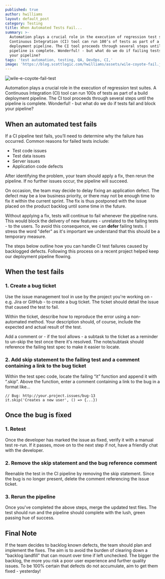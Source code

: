 ```yaml
---
published: true
author: hwilliams
layout: default_post
category: Testing
title: When Automated Tests Fail...
summary: >-
  Automation plays a crucial role in the execution of regression test suites. A
  Continuous Integration (CI) tool can run 100’s of tests as part of a build
  deployment pipeline. The CI tool proceeds through several steps until the
  pipeline is complete. Wonderful! - but what do we do if failing tests block
  your pipeline?
tags: 'test automation, testing, QA, DevOps, CI,'
image: 'https://blog.scottlogic.com/hwilliams/assets/wile-coyote-fail.jpg'
---
```

![wile-e-coyote-fail-test]({{site.baseurl}}/hwilliams/assets/wile-coyote-fail.jpg)

Automation plays a crucial role in the execution of regression test suites. A Continuous Integration (CI) tool can run 100s of tests as part of a build deployment pipeline. The CI tool proceeds through several steps until the pipeline is complete. Wonderful! - but what do we do if tests fail and block your pipeline?

When an automated test fails
----------------------------

If a CI pipeline test fails, you’ll need to determine why the failure has occurred. Common reasons for failed tests include:
- Test code issues 
- Test data issues
- Server issues
- Application code defects

After identifying the problem, your team should apply a fix, then rerun the pipeline. If no further issues occur, the pipeline will succeed.

On occasion, the team may decide to delay fixing an application defect. The defect may be a low business priority, or there may not be enough time to fix it within the current sprint. The fix is thus postponed with the issue placed on the product backlog until some time in the future.

Without applying a fix, tests will continue to fail whenever the pipeline runs. This would block the delivery of new features - unrelated to the failing tests - to the users. To avoid this consequence, we can **defer** failing tests. I stress the word "defer" as it's important we understand that this should be a temporary measure.

The steps below outline how you can handle CI test failures caused by backlogged defects. Following this process on a recent project helped keep our deployment pipeline flowing.


When the test fails
--------------------

### 1\. Create a bug ticket

Use the issue management tool in use by the project you're working on - e.g. Jira or GitHub - to create a bug ticket. The ticket should detail the issue that caused the test to fail.

Within the ticket, describe how to reproduce the error using a non-automated method. Your description should, of course, include the expected and actual result of the test.

Add a comment or - if the tool allows - a subtask to the ticket as a reminder to un-skip the test once there it's resolved. The note/subtask should reference the failing test spec to make it easier to locate.

### 2\. Add skip statement to the failing test and a comment containing a link to the bug ticket

Within the test spec code, locate the failing “it” function and append it with “.skip”.  Above the function, enter a comment containing a link to the bug in a format like...

    // Bug: http://your.project.issues/bug-13
    it.skip('Creates a new user', () => {...})


Once the bug is fixed
---------------------

### 1\. Retest

Once the developer has marked the issue as fixed, verify it with a manual test re-run. If it passes, move on to the next step if not, have a friendly chat with the developer.

### 2\. Remove the skip statement and the bug reference comment

Reenable the test in the CI pipeline by removing the skip statement. Since the bug is no longer present, delete the comment referencing the issue ticket.

### 3\. Rerun the pipeline

Once you've completed the above steps, merge the updated test files. The test should run and the pipeline should complete with the lush, green passing hue of success.

Final Note
----------

If the team decides to backlog known defects, the team should plan and implement the fixes. The aim is to avoid the burden of clearing down a "backlog landfill" that can mount over time if left unchecked. The bigger the backlog, the more you risk a poor user experience and further quality issues. To be 100% certain that defects do not accumulate, aim to get them fixed - yesterday!
